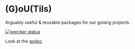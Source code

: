 # (G)oU(Tils)
Arguably useful & reusable packages for our golang projects.

[![wercker status](https://app.wercker.com/status/19f966a51d3eb613e65c33f1ffc7fe88/m "wercker status")](https://app.wercker.com/project/bykey/19f966a51d3eb613e65c33f1ffc7fe88)

Look at the [godoc](http://godoc.org/github.com/pivotalservices/beergut)


